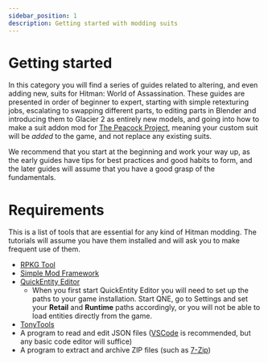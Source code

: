```yaml
---
sidebar_position: 1
description: Getting started with modding suits
---
```


# Getting started

In this category you will find a series of guides related to altering, and even adding new, suits for Hitman: World of Assassination. These guides are presented in order of beginner to expert, starting with simple retexturing jobs, escalating to swapping different parts, to editing parts in Blender and introducing them to Glacier 2 as entirely new models, and going into how to make a suit addon mod for [The Peacock Project](https://thepeacockproject.org/), meaning your custom suit will be *added* to the game, and not replace any existing suits.

We recommend that you start at the beginning and work your way up, as the early guides have tips for best practices and good habits to form, and the later guides will assume that you have a good grasp of the fundamentals.

# Requirements

This is a list of tools that are essential for any kind of Hitman modding. The tutorials will assume you have them installed and will ask you to make frequent use of them.

-   [RPKG Tool](../../../rpkg)
-   [Simple Mod Framework](https://github.com/atampy25/simple-mod-framework/releases/latest)
-   [QuickEntity Editor](https://github.com/atampy25/quickentity-editor-next/releases/latest)
    -   When you first start QuickEntity Editor you will need to set up the paths to your game installation. Start QNE, go to Settings and set your **Retail** and **Runtime** paths accordingly, or you will not be able to load entities directly from the game.
-   [TonyTools](https://github.com/AnthonyFuller/TonyTools/releases/latest)
-   A program to read and edit JSON files ([VSCode](https://code.visualstudio.com/Download) is recommended, but any basic code editor will suffice)
-   A program to extract and archive ZIP files (such as [7-Zip](https://www.7-zip.org/))
